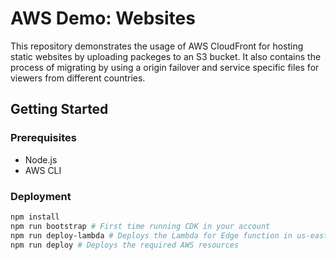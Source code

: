 # AWS Demo: Websites
This repository demonstrates the usage of AWS CloudFront for hosting static websites by uploading packeges to an S3 bucket. It also contains the process of migrating by using a origin failover and service specific files for viewers from different countries.

## Getting Started

### Prerequisites
- Node.js
- AWS CLI

### Deployment

```sh
npm install
npm run bootstrap # First time running CDK in your account
npm run deploy-lambda # Deploys the Lambda for Edge function in us-east-1 region
npm run deploy # Deploys the required AWS resources
```


